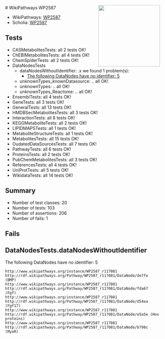 <img style="float: right; width: 200px" src="https://upload.wikimedia.org/wikipedia/commons/thumb/8/83/Wplogo_with_text_500.png/640px-Wplogo_with_text_500.png" />
# WikiPathways WP2587

* WikiPathways: [WP2587](https://new.wikipathways.org/pathways/WP2587)
* Scholia: [WP2587](https://scholia.toolforge.org/wikipathways/WP2587)
## Tests
* CASMetabolitesTests: all 2 tests OK!
* ChEBIMetabolitesTests: all 4 tests OK!
* ChemSpiderTests: all 2 tests OK!
* DataNodesTests
    * dataNodesWithoutIdentifier: .x we found 1 problem(s):
        * [The following DataNodes have no identifier: 5](#d2d32fa4)
    * unknownTypes_knownDatasource: .. all OK!
    * unknownTypes: .. all OK!
    * unknownTypes_Reactome: .. all OK!
* EnsemblTests: all 4 tests OK!
* GeneTests: all 3 tests OK!
* GeneralTests: all 13 tests OK!
* HMDBSecMetabolitesTests: all 3 tests OK!
* InteractionTests: all 8 tests OK!
* KEGGMetaboliteTests: all 2 tests OK!
* LIPIDMAPSTests: all 1 tests OK!
* MetaboliteStructureTests: all 1 tests OK!
* MetabolitesTests: all 15 tests OK!
* OudatedDataSourcesTests: all 7 tests OK!
* PathwayTests: all 6 tests OK!
* ProteinsTests: all 2 tests OK!
* PubChemMetabolitesTests: all 3 tests OK!
* ReferencesTests: all 4 tests OK!
* UniProtTests: all 5 tests OK!
* WikidataTests: all 14 tests OK!


## Summary

* Number of test classes: 20
* Number of tests: 103
* Number of assertions: 206
* Number of fails: 1

## Fails

<a name="d2d32fa4" />

## DataNodesTests.dataNodesWithoutIdentifier

The following DataNodes have no identifier: 5
```
http://www.wikipathways.org/instance/WP2587_r117081 http://rdf.wikipathways.org/Pathway/WP2587_r117081/DataNode/de7fe (BMP)
http://www.wikipathways.org/instance/WP2587_r117081 http://rdf.wikipathways.org/Pathway/WP2587_r117081/DataNode/fda67 (Fgf)
http://www.wikipathways.org/instance/WP2587_r117081 http://rdf.wikipathways.org/Pathway/WP2587_r117081/DataNode/d54ea (Fgf17)
http://www.wikipathways.org/instance/WP2587_r117081 http://rdf.wikipathways.org/Pathway/WP2587_r117081/DataNode/e5a5e (Hox proteins)
http://www.wikipathways.org/instance/WP2587_r117081 http://rdf.wikipathways.org/Pathway/WP2587_r117081/DataNode/b798c (MyoR)
```

